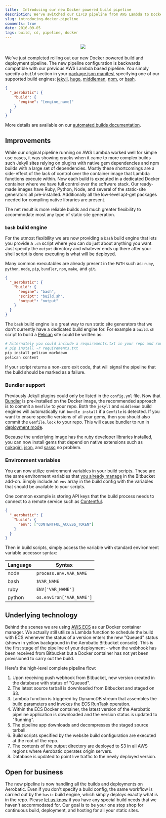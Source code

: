 ```yaml
---
title:  Introducing our new Docker powered build pipeline
description: We've switched our CI/CD pipeline from AWS Lambda to Docker and think you'll like it much better.
slug: introducing-docker-pipeline
comments: true
date: 2016-09-05
tags: build, cd, pipeline, docker
---
```


<div style="text-align: center; margin-bottom: 20px;">
<img src="//www.aerobatic.com/media/logos/docker-logo.png" style=" max-width: 100%; max-height: 100px;">
</div>

We've just completed rolling out our new Docker powered build and deployment pipeline. The new pipeline configuration is backwards compatible with our previous AWS Lambda based pipeline. You simply specify a `build` section in your [package.json manifest](/docs/configuration#website-manifest) specifying one of our supported build engines: [jekyll](/docs/automated-builds#jekyll), [hugo](/docs/automated-builds#hugo), [middleman](/docs/automated-builds#middleman), [npm](/docs/automated-builds#npm), or [bash](/docs/automated-builds#bash).

~~~json
{
  "_aerobatic": {
    "build": {
      "engine": "[engine_name]"
    }
  }
}
~~~

More details are available on our [automated builds documentation](/docs/automated-builds).

## Improvements

While our original pipeline running on AWS Lambda worked well for simple use cases, it was showing cracks when it came to more complex builds such Jekyll sites relying on plugins with native gem dependencies and npm builds with a large set of dependencies. Mostly these shortcomings are a side-effect of the lack of control over the container image that Lambda functions execute within. Now each build is executed in a dedicated Docker container where we have full control over the software stack. Our ready-made images have Ruby, Python, Node, and several of the static-site generators all pre-installed. Additionally all the low-level apt-get packages needed for compiling native libraries are present.

The net result is more reliable builds and much greater flexibility to accommodate most any type of static site generation.

### `bash` build engine

For the utmost flexibility we are now providing a `bash` build engine that lets you provide a `.sh` script where you can do just about anything you want. Just specify the `output` directory and whatever ends up there after your shell script is done executing is what will be deployed.

Many common executables are already present in the `PATH` such as: `ruby`, `python`, `node`, `pip`, `bundler`, `npm`, `make`, and `git`.

~~~json
{
  "_aerobatic": {
    "build": {
      "engine": "bash",
      "script": "build.sh",
      "output": "output"
    }
  }
}
~~~

The `bash` build engine is a great way to run static site generators that we don't currently have a dedicated build engine for. For example a `build.sh` script to build a [Pelican](http://blog.getpelican.com/) site could be written as:

~~~sh
# Alternately you could include a requirements.txt in your repo and run
# pip install -r requirements.txt
pip install pelican markdown
pelican content
~~~

If your script returns a non-zero exit code, that will signal the pipeline that the build should be marked as a failure.

### Bundler support

Previously Jekyll plugins could only be listed in the `config.yml` file. Now that [Bundler](http://bundler.io/) is pre-installed on the Docker image, the recommended approach is to commit a `Gemfile` to your repo. Both the `jekyll` and `middleman` build engines will automatically run `bundle install` if a `Gemfile` is detected. If you want to ensure specific versions of all your gems, then you should also commit the `Gemfile.lock` to your repo. This will cause bundler to run in [deployment mode](http://bundler.io/v1.12/man/bundle-install.1.html#DEPLOYMENT-MODE).

Because the underlying image has the ruby developer libraries installed, you can now install gems that depend on native extensions such as [nokogiri](https://rubygems.org/gems/nokogiri), [json](https://rubygems.org/gems/json), and [sassc](https://rubygems.org/gems/sassc) no problem.

### Environment variables

You can now utilize environment variables in your build scripts. These are the same environment variables that [you already manage](/docs/configuration#environment-variables) in the Bitbucket add-on. Simply include an `env` array in the build config with the variables that should be available to your scripts.

One common example is storing API keys that the build process needs to connect to a remote service such as [Contentful](https://www.contentful.com/).

~~~json
{
  "_aerobatic": {
    "build": {
      "env": ["CONTENTFUL_ACCESS_TOKEN"]
    }
  }
}
~~~

Then in build scripts, simply access the variable with standard environment variable accessor syntax:

| Language      | Syntax                 |
| ------------- | ---------------------- |
| node          | `process.env.VAR_NAME` |
| bash          | `$VAR_NAME`            |
| ruby          | `ENV['VAR_NAME']`      |
| python        | `os.environ['VAR_NAME']` |

## Underlying technology

Behind the scenes we are using [AWS ECS](https://aws.amazon.com/ecs/) as our Docker container manager. We actually still utilize a Lambda function to schedule the build with ECS whenever the status of a version enters the new "Queued" status (shown in yellow background in the Aerobatic Bitbucket console). This is the first stage of the pipeline of your deployment - when the webhook has been received from Bitbucket but a Docker container has not yet been provisioned to carry out the build.

Here's the high-level complete pipeline flow:

1. Upon receiving push webhook from Bitbucket, new version created in the database with status of "Queued".
2. The latest source tarball is downloaded from Bitbucket and staged on S3.
3. Lambda function is triggered by DynamoDB stream that assembles the build parameters and invokes the ECS [RunTask](http://docs.aws.amazon.com/AmazonECS/latest/APIReference/API_RunTask.html) operation.
4. Within the ECS Docker container, the latest version of the Aerobatic pipeline application is downloaded and the version status is updated to "Running".
5. The pipeline app downloads and decompresses the staged source tarball.
6. Build scripts specified by the website build configuration are executed at the root of the repo.
7. The contents of the output directory are deployed to S3 in all AWS regions where Aerobatic operates origin servers.
8. Database is updated to point live traffic to the newly deployed version.

## Open for business

The new pipeline is now handling all the builds and deployments on Aerobatic. Even if you don't specify a build config, the same workflow is carried out by the `basic` build engine, which simply deploys exactly what is in the repo. Please [let us know](mailto:support@aerobatic.com) if you have any special build needs that we haven't accommodated for. Our goal is to be your one stop shop for continuous build, deployment, and hosting for all your static sites.
